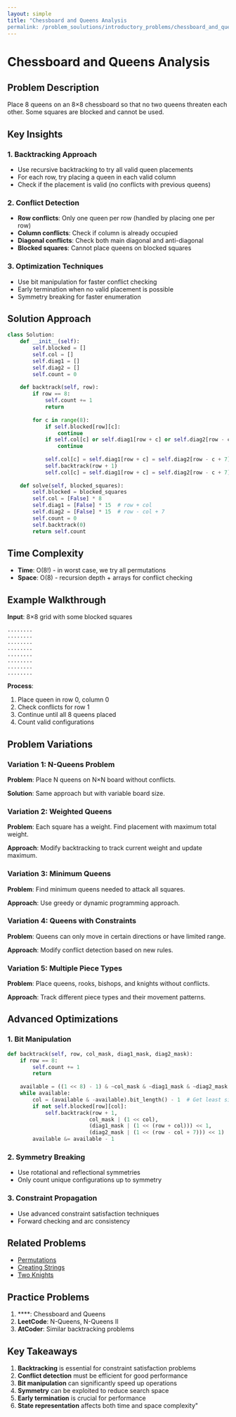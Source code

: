 ```yaml
---
layout: simple
title: "Chessboard and Queens Analysis
permalink: /problem_soulutions/introductory_problems/chessboard_and_queens_analysis/"
---
```



# Chessboard and Queens Analysis

## Problem Description

Place 8 queens on an 8×8 chessboard so that no two queens threaten each other. Some squares are blocked and cannot be used.

## Key Insights

### 1. Backtracking Approach
- Use recursive backtracking to try all valid queen placements
- For each row, try placing a queen in each valid column
- Check if the placement is valid (no conflicts with previous queens)

### 2. Conflict Detection
- **Row conflicts**: Only one queen per row (handled by placing one per row)
- **Column conflicts**: Check if column is already occupied
- **Diagonal conflicts**: Check both main diagonal and anti-diagonal
- **Blocked squares**: Cannot place queens on blocked squares

### 3. Optimization Techniques
- Use bit manipulation for faster conflict checking
- Early termination when no valid placement is possible
- Symmetry breaking for faster enumeration

## Solution Approach

```python
class Solution:
    def __init__(self):
        self.blocked = []
        self.col = []
        self.diag1 = []
        self.diag2 = []
        self.count = 0
    
    def backtrack(self, row):
        if row == 8:
            self.count += 1
            return
        
        for c in range(8):
            if self.blocked[row][c]:
                continue
            if self.col[c] or self.diag1[row + c] or self.diag2[row - c + 7]:
                continue
            
            self.col[c] = self.diag1[row + c] = self.diag2[row - c + 7] = True
            self.backtrack(row + 1)
            self.col[c] = self.diag1[row + c] = self.diag2[row - c + 7] = False
    
    def solve(self, blocked_squares):
        self.blocked = blocked_squares
        self.col = [False] * 8
        self.diag1 = [False] * 15  # row + col
        self.diag2 = [False] * 15  # row - col + 7
        self.count = 0
        self.backtrack(0)
        return self.count
```

## Time Complexity
- **Time**: O(8!) - in worst case, we try all permutations
- **Space**: O(8) - recursion depth + arrays for conflict checking

## Example Walkthrough

**Input**: 8×8 grid with some blocked squares
```
........
........
........
........
........
........
........
........
```

**Process**:
1. Place queen in row 0, column 0
2. Check conflicts for row 1
3. Continue until all 8 queens placed
4. Count valid configurations

## Problem Variations

### Variation 1: N-Queens Problem
**Problem**: Place N queens on N×N board without conflicts.

**Solution**: Same approach but with variable board size.

### Variation 2: Weighted Queens
**Problem**: Each square has a weight. Find placement with maximum total weight.

**Approach**: Modify backtracking to track current weight and update maximum.

### Variation 3: Minimum Queens
**Problem**: Find minimum queens needed to attack all squares.

**Approach**: Use greedy or dynamic programming approach.

### Variation 4: Queens with Constraints
**Problem**: Queens can only move in certain directions or have limited range.

**Approach**: Modify conflict detection based on new rules.

### Variation 5: Multiple Piece Types
**Problem**: Place queens, rooks, bishops, and knights without conflicts.

**Approach**: Track different piece types and their movement patterns.

## Advanced Optimizations

### 1. Bit Manipulation
```python
def backtrack(self, row, col_mask, diag1_mask, diag2_mask):
    if row == 8:
        self.count += 1
        return
    
    available = ((1 << 8) - 1) & ~col_mask & ~diag1_mask & ~diag2_mask
    while available:
        col = (available & -available).bit_length() - 1  # Get least significant bit
        if not self.blocked[row][col]:
            self.backtrack(row + 1, 
                          col_mask | (1 << col),
                          (diag1_mask | (1 << (row + col))) << 1,
                          (diag2_mask | (1 << (row - col + 7))) << 1)
        available &= available - 1
```

### 2. Symmetry Breaking
- Use rotational and reflectional symmetries
- Only count unique configurations up to symmetry

### 3. Constraint Propagation
- Use advanced constraint satisfaction techniques
- Forward checking and arc consistency

## Related Problems
- [Permutations](../permutations_analysis/)
- [Creating Strings](../creating_strings_analysis/)
- [Two Knights](../two_knights_analysis/)

## Practice Problems
1. ****: Chessboard and Queens
2. **LeetCode**: N-Queens, N-Queens II
3. **AtCoder**: Similar backtracking problems

## Key Takeaways
1. **Backtracking** is essential for constraint satisfaction problems
2. **Conflict detection** must be efficient for good performance
3. **Bit manipulation** can significantly speed up operations
4. **Symmetry** can be exploited to reduce search space
5. **Early termination** is crucial for performance
6. **State representation** affects both time and space complexity"